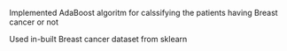 Implemented AdaBoost algoritm for calssifying the patients having Breast cancer or not

Used in-built Breast cancer dataset from sklearn
